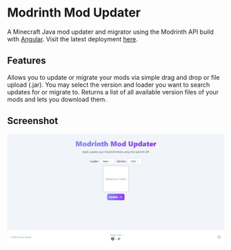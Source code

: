 # Modrinth Mod Updater

A Minecraft Java mod updater and migrator using the Modrinth API build with [Angular](angular.io).
Visit the latest deployment [here](https://modrinth-mod-updater.vercel.app/).

## Features
Allows you to update or migrate your mods via simple drag and drop or file upload (.jar). 
You may select the version and loader you want to search updates for or migrate to.
Returns a list of all available version files of your mods and lets you download them.

## Screenshot
![Screenshot of the website](doc/Screenshot.jpeg)
